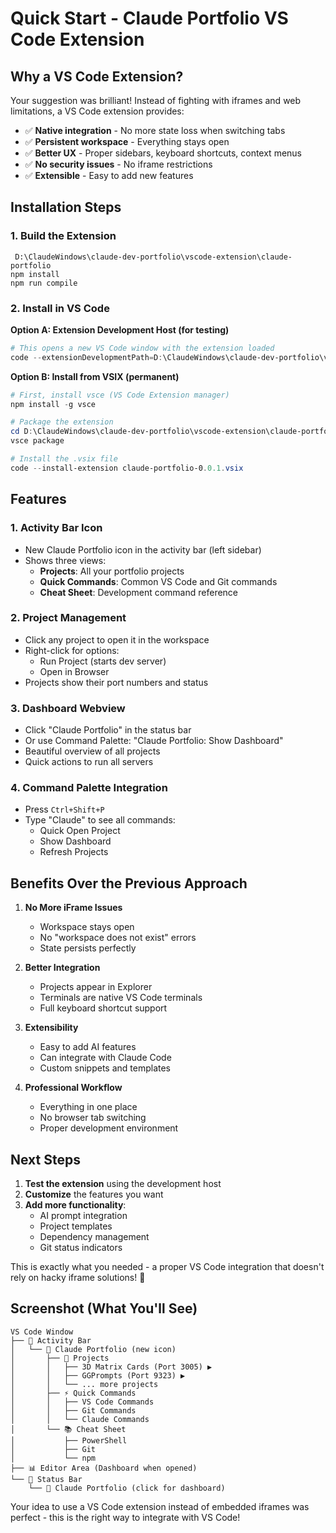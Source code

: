 # Quick Start - Claude Portfolio VS Code Extension

## Why a VS Code Extension?

Your suggestion was brilliant! Instead of fighting with iframes and web limitations, a VS Code extension provides:

- ✅ **Native integration** - No more state loss when switching tabs
- ✅ **Persistent workspace** - Everything stays open
- ✅ **Better UX** - Proper sidebars, keyboard shortcuts, context menus
- ✅ **No security issues** - No iframe restrictions
- ✅ **Extensible** - Easy to add new features

## Installation Steps

### 1. Build the Extension

```powershcdell
 D:\ClaudeWindows\claude-dev-portfolio\vscode-extension\claude-portfolio
npm install
npm run compile
```

### 2. Install in VS Code

**Option A: Extension Development Host (for testing)**

```powershell
# This opens a new VS Code window with the extension loaded
code --extensionDevelopmentPath=D:\ClaudeWindows\claude-dev-portfolio\vscode-extension\claude-portfolio
```

**Option B: Install from VSIX (permanent)**

```powershell
# First, install vsce (VS Code Extension manager)
npm install -g vsce

# Package the extension
cd D:\ClaudeWindows\claude-dev-portfolio\vscode-extension\claude-portfolio
vsce package

# Install the .vsix file
code --install-extension claude-portfolio-0.0.1.vsix
```

## Features

### 1. Activity Bar Icon

- New Claude Portfolio icon in the activity bar (left sidebar)
- Shows three views:
  - **Projects**: All your portfolio projects
  - **Quick Commands**: Common VS Code and Git commands
  - **Cheat Sheet**: Development command reference

### 2. Project Management

- Click any project to open it in the workspace
- Right-click for options:
  - Run Project (starts dev server)
  - Open in Browser
- Projects show their port numbers and status

### 3. Dashboard Webview

- Click "Claude Portfolio" in the status bar
- Or use Command Palette: "Claude Portfolio: Show Dashboard"
- Beautiful overview of all projects
- Quick actions to run all servers

### 4. Command Palette Integration

- Press `Ctrl+Shift+P`
- Type "Claude" to see all commands:
  - Quick Open Project
  - Show Dashboard
  - Refresh Projects

## Benefits Over the Previous Approach

1. **No More iFrame Issues**

   - Workspace stays open
   - No "workspace does not exist" errors
   - State persists perfectly

2. **Better Integration**

   - Projects appear in Explorer
   - Terminals are native VS Code terminals
   - Full keyboard shortcut support

3. **Extensibility**

   - Easy to add AI features
   - Can integrate with Claude Code
   - Custom snippets and templates

4. **Professional Workflow**
   - Everything in one place
   - No browser tab switching
   - Proper development environment

## Next Steps

1. **Test the extension** using the development host
2. **Customize** the features you want
3. **Add more functionality**:
   - AI prompt integration
   - Project templates
   - Dependency management
   - Git status indicators

This is exactly what you needed - a proper VS Code integration that doesn't rely on hacky iframe solutions! 🚀

## Screenshot (What You'll See)

```
VS Code Window
├── 📁 Activity Bar
│   └── 🚀 Claude Portfolio (new icon)
│       ├── 📂 Projects
│       │   ├── 3D Matrix Cards (Port 3005) ▶️
│       │   ├── GGPrompts (Port 9323) ▶️
│       │   └── ... more projects
│       ├── ⚡ Quick Commands
│       │   ├── VS Code Commands
│       │   ├── Git Commands
│       │   └── Claude Commands
│       └── 📚 Cheat Sheet
│           ├── PowerShell
│           ├── Git
│           └── npm
├── 📊 Editor Area (Dashboard when opened)
└── 📍 Status Bar
    └── 🚀 Claude Portfolio (click for dashboard)
```

Your idea to use a VS Code extension instead of embedded iframes was perfect - this is the right way to integrate with VS Code!
